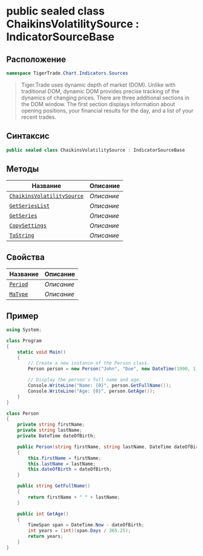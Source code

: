 
# public sealed class ChaikinsVolatilitySource : IndicatorSourceBase
## Расположение
```csharp
namespace TigerTrade.Chart.Indicators.Sources
```



> Tiger.Trade uses dynamic depth of market (DOM). Unlike with traditional DOM, dynamic DOM provides precise tracking of the dynamics of changing prices. There are three additional sections in the DOM window. The first section displays information about opening positions, your financial results for the day, and a list of your recent trades.

## Синтаксис
```csharp
public sealed class ChaikinsVolatilitySource : IndicatorSourceBase
```


## Методы
| Название | Описание |
| --- | --- |
| [`ChaikinsVolatilitySource`](./ChaikinsVolatilitySource.cs/metody/ChaikinsVolatilitySource.md) | *Описание* |
| [`GetSeriesList`](./ChaikinsVolatilitySource.cs/metody/GetSeriesList.md) | *Описание* |
| [`GetSeries`](./ChaikinsVolatilitySource.cs/metody/GetSeries.md) | *Описание* |
| [`CopySettings`](./ChaikinsVolatilitySource.cs/metody/CopySettings.md) | *Описание* |
| [`ToString`](./ChaikinsVolatilitySource.cs/metody/ToString.md) | *Описание* |

## Свойства
| Название | Описание |
| --- | --- |
| [`Period`](./ChaikinsVolatilitySource.cs/svoistva/Period.md) | *Описание* |
| [`MaType`](./ChaikinsVolatilitySource.cs/svoistva/MaType.md) | *Описание* |


## Пример
```csharp
using System;

class Program
{
    static void Main()
    {
        // Create a new instance of the Person class.
        Person person = new Person("John", "Doe", new DateTime(1990, 1, 1));

        // Display the person's full name and age.
        Console.WriteLine("Name: {0}", person.GetFullName());
        Console.WriteLine("Age: {0}", person.GetAge());
    }
}

class Person
{
    private string firstName;
    private string lastName;
    private DateTime dateOfBirth;

    public Person(string firstName, string lastName, DateTime dateOfBirth)
    {
        this.firstName = firstName;
        this.lastName = lastName;
        this.dateOfBirth = dateOfBirth;
    }

    public string GetFullName()
    {
        return firstName + " " + lastName;
    }

    public int GetAge()
    {
        TimeSpan span = DateTime.Now - dateOfBirth;
        int years = (int)(span.Days / 365.25);
        return years;
    }
}
```


